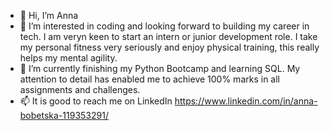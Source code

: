 - 👋 Hi, I’m Anna
- 👀 I’m interested in coding and looking forward to building my career in tech. I am veryn keen to start an intern or junior development role.  I take my personal fitness very seriously and enjoy physical training, this really helps my mental agility.
- 🌱 I’m currently finishing my Python Bootcamp and learning SQL.  My attention to detail has enabled me to achieve 100% marks in all assignments and challenges.
- 📫 It is good to reach me on LinkedIn https://www.linkedin.com/in/anna-bobetska-119353291/


<!---
AnnaBobetska/AnnaBobetska is a ✨ special ✨ repository because its `README.md` (this file) appears on your GitHub profile.
You can click the Preview link to take a look at your changes.
--->
